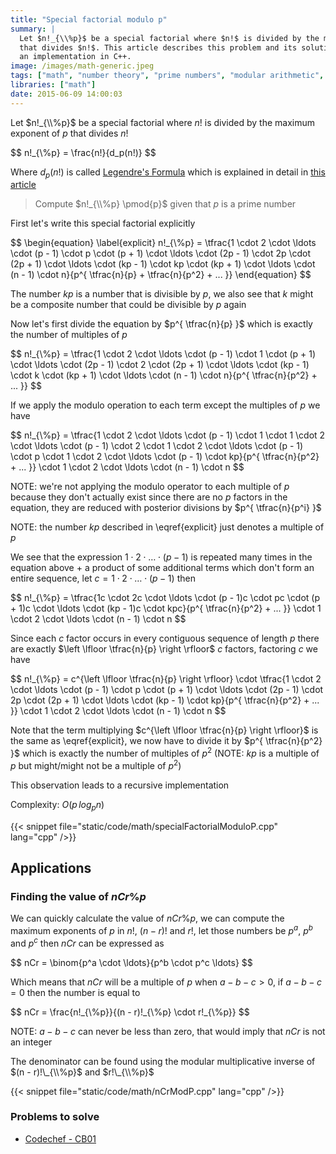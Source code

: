 ```yaml
---
title: "Special factorial modulo p"
summary: |
  Let $n!_{\\%p}$ be a special factorial where $n!$ is divided by the maximum exponent of $p$
  that divides $n!$. This article describes this problem and its solution with
  an implementation in C++.
image: /images/math-generic.jpeg
tags: ["math", "number theory", "prime numbers", "modular arithmetic", "divisibility"]
libraries: ["math"]
date: 2015-06-09 14:00:03
---
```


Let $n!_{\\%p}$ be a special factorial where $n!$ is divided by the maximum exponent of $p$ that divides $n!$

<div>$$
n!_{\%p} = \frac{n!}{d_p(n!)}
$$</div>

Where $d_p(n!)$ is called [Legendre's Formula](http://www.wikiwand.com/en/Legendre%27s_formula) which is explained in detail in [this article](../prime-factors-factorial)

> Compute $n!_{\\%p} \pmod{p}$ given that $p$ is a prime number

First let's write this special factorial explicitly

<div>$$
\begin{equation} \label{explicit}
n!_{\%p} = \tfrac{1 \cdot 2 \cdot \ldots \cdot (p - 1) \cdot p \cdot (p + 1) \cdot \ldots \cdot (2p - 1) \cdot 2p \cdot (2p + 1) \cdot \ldots \cdot (kp - 1) \cdot kp \cdot (kp + 1) \cdot \ldots \cdot (n - 1) \cdot n}{p^{ \tfrac{n}{p} + \tfrac{n}{p^2} + ... }}
\end{equation}
$$</div>

The number $kp$ is a number that is divisible by $p$, we also see that $k$ might be a composite number that could be divisible by $p$ again

Now let's first divide the equation by $p^{ \tfrac{n}{p} }$ which is exactly the number of multiples of $p$

<div>$$
n!_{\%p} = \tfrac{1 \cdot 2 \cdot \ldots \cdot (p - 1) \cdot 1 \cdot (p + 1) \cdot \ldots \cdot (2p - 1) \cdot 2 \cdot (2p + 1) \cdot \ldots \cdot (kp - 1) \cdot k \cdot (kp + 1) \cdot \ldots \cdot (n - 1) \cdot n}{p^{ \tfrac{n}{p^2} + ... }}
$$</div>

If we apply the modulo operation to each term except the multiples of $p$ we have

<div>$$
n!_{\%p} = \tfrac{1 \cdot 2 \cdot \ldots \cdot (p - 1) \cdot 1 \cdot 1 \cdot 2 \cdot \ldots \cdot (p - 1) \cdot 2 \cdot 1 \cdot 2 \cdot \ldots \cdot (p - 1) \cdot p \cdot 1 \cdot 2 \cdot \ldots \cdot (p - 1) \cdot kp}{p^{ \tfrac{n}{p^2} + ... }} \cdot 1 \cdot 2 \cdot \ldots \cdot (n - 1) \cdot n
$$</div>

NOTE: we're not applying the modulo operator to each multiple of $p$ because they don't actually exist since there are no $p$ factors in the equation, they are reduced with posterior divisions by $p^{ \tfrac{n}{p^i} }$

NOTE: the number $kp$ described in \eqref{explicit} just denotes a multiple of $p$

We see that the expression $1 \cdot 2 \cdot \ldots \cdot (p - 1)$ is repeated many times in the equation above + a product of some additional terms which don't form an entire sequence, let $c = 1 \cdot 2 \cdot \ldots \cdot (p - 1)$ then

<div>$$
n!_{\%p} = \tfrac{1c \cdot 2c \cdot \ldots \cdot (p - 1)c \cdot pc \cdot (p + 1)c \cdot \ldots \cdot (kp - 1)c \cdot kpc}{p^{ \tfrac{n}{p^2} + ... }} \cdot 1 \cdot 2 \cdot \ldots \cdot (n - 1) \cdot n
$$</div>

Since each $c$ factor occurs in every contiguous sequence of length $p$ there are exactly $\left \lfloor \tfrac{n}{p} \right \rfloor$ $c$ factors, factoring $c$ we have

<div>$$
n!_{\%p} = c^{\left \lfloor \tfrac{n}{p} \right \rfloor} \cdot \tfrac{1 \cdot 2 \cdot \ldots \cdot (p - 1) \cdot p \cdot (p + 1) \cdot \ldots \cdot (2p - 1) \cdot 2p \cdot (2p + 1) \cdot \ldots \cdot (kp - 1) \cdot kp}{p^{ \tfrac{n}{p^2} + ... }} \cdot 1 \cdot 2 \cdot \ldots \cdot (n - 1) \cdot n
$$</div>

Note that the term multiplying $c^{\left \lfloor \tfrac{n}{p} \right \rfloor}$ is the same as \eqref{explicit}, we now have to divide it by $p^{ \tfrac{n}{p^2} }$ which is exactly the number of multiples of $p^2$ (NOTE: $kp$ is a multiple of $p$ but might/might not be a multiple of $p^2$)

This observation leads to a recursive implementation

Complexity: $O(p \, log_p{n})$

{{< snippet file="static/code/math/specialFactorialModuloP.cpp" lang="cpp" />}}

## Applications

### Finding the value of $nCr \% p$

We can quickly calculate the value of $nCr \% p$, we can compute the maximum exponents of $p$ in $n!$, $(n - r)!$ and $r!$, let those numbers be $p^a$, $p^b$ and $p^c$ then $nCr$ can be expressed as

<div>$$
nCr = \binom{p^a \cdot \ldots}{p^b \cdot p^c \ldots}
$$</div>

Which means that $nCr$ will be a multiple of $p$ when $a - b - c > 0$, if $a - b - c = 0$ then the number is equal to

<div>$$
nCr = \frac{n!_{\%p}}{(n - r)!_{\%p} \cdot r!_{\%p}}
$$</div>

NOTE: $a - b - c$ can never be less than zero, that would imply that $nCr$ is not an integer

The denominator can be found using the modular multiplicative inverse of $(n - r)!\_{\\%p}$ and $r!\_{\\%p}$

{{< snippet file="static/code/math/nCrModP.cpp" lang="cpp" />}}

### Problems to solve

- [Codechef - CB01](http://www.codechef.com/problems/CB01/)
